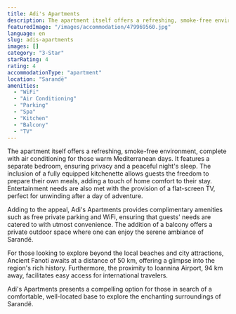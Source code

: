 ```yaml
---
title: Adi's Apartments
description: The apartment itself offers a refreshing, smoke-free environment, complete with air conditioning for those warm Mediterranean days. It features a separate bedro
featuredImage: "/images/accommodation/479969560.jpg"
language: en
slug: adis-apartments
images: []
category: "3-Star"
starRating: 4
rating: 4
accommodationType: "apartment"
location: "Sarandë"
amenities:
  - "WiFi"
  - "Air Conditioning"
  - "Parking"
  - "Spa"
  - "Kitchen"
  - "Balcony"
  - "TV"
---
```


The apartment itself offers a refreshing, smoke-free environment, complete with air conditioning for those warm Mediterranean days. It features a separate bedroom, ensuring privacy and a peaceful night's sleep. The inclusion of a fully equipped kitchenette allows guests the freedom to prepare their own meals, adding a touch of home comfort to their stay. Entertainment needs are also met with the provision of a flat-screen TV, perfect for unwinding after a day of adventure.

Adding to the appeal, Adi's Apartments provides complimentary amenities such as free private parking and WiFi, ensuring that guests' needs are catered to with utmost convenience. The addition of a balcony offers a private outdoor space where one can enjoy the serene ambiance of Sarandë.

For those looking to explore beyond the local beaches and city attractions, Ancient Fanoti awaits at a distance of 50 km, offering a glimpse into the region's rich history. Furthermore, the proximity to Ioannina Airport, 94 km away, facilitates easy access for international travelers.

Adi's Apartments presents a compelling option for those in search of a comfortable, well-located base to explore the enchanting surroundings of Sarandë.

